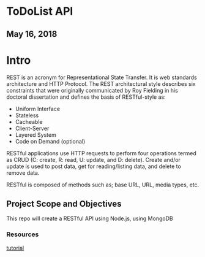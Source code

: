# ToDoList API
## May 16, 2018

# Intro
REST is an acronym for Representational State Transfer. It is web standards architecture and HTTP Protocol. The REST architectural style describes six constraints that were originally communicated by Roy Fielding in his doctoral dissertation and defines the basis of RESTful-style as:

 - Uniform Interface
 - Stateless
 - Cacheable
 - Client-Server
 - Layered System
 - Code on Demand (optional)
 
RESTful applications use HTTP requests to perform four operations termed as CRUD (C: create, R: read, U: update, and D: delete). Create and/or update is used to post data, get for reading/listing data, and delete to remove data.

RESTful is composed of methods such as; base URL, URL, media types, etc.

## Project Scope and Objectives
This repo will create a RESTful API using Node.js, using MongoDB

### Resources
[tutorial](https://www.codementor.io/olatundegaruba/nodejs-restful-apis-in-10-minutes-q0sgsfhbd)